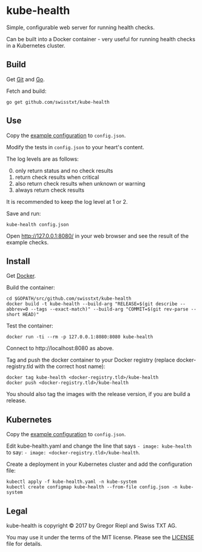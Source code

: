 # kube-health

Simple, configurable web server for running health checks.

Can be built into a Docker container - very useful for running
health checks in a Kubernetes cluster.

## Build

Get [Git](https://git-scm.com/) and [Go](https://golang.org/).

Fetch and build:
```
go get github.com/swisstxt/kube-health
```

## Use

Copy the [example configuration](example-config.json) to `config.json`.

Modify the tests in `config.json` to your heart's content.

The log levels are as follows:

0. only return status and no check results
1. return check results when critical
2. also return check results when unknown or warning
3. always return check results

It is recommended to keep the log level at 1 or 2.

Save and run:
```
kube-health config.json
```

Open http://127.0.0.1:8080/ in your web browser and see the result of the example checks.

## Install

Get [Docker](https://www.docker.com/).

Build the container:
```
cd $GOPATH/src/github.com/swisstxt/kube-health
docker build -t kube-health --build-arg "RELEASE=$(git describe --abbrev=0 --tags --exact-match)" --build-arg "COMMIT=$(git rev-parse --short HEAD)"
```

Test the container:
```
docker run -ti --rm -p 127.0.0.1:8080:8080 kube-health
```

Connect to http://localhost:8080 as above.

Tag and push the docker container to your Docker registry (replace docker-registry.tld with the
correct host name):
```
docker tag kube-health <docker-registry.tld>/kube-health
docker push <docker-registry.tld>/kube-health
```

You should also tag the images with the release version, if you are build a release.

## Kubernetes

Copy the [example configuration](example-config.json) to `config.json`.

Edit kube-health.yaml and change the line that says `- image: kube-health` to say:
`- image: <docker-registry.tld>/kube-health`.

Create a deployment in your Kubernetes cluster and add the configuration file:
```
kubectl apply -f kube-health.yaml -n kube-system
kubectl create configmap kube-health --from-file config.json -n kube-system
```

## Legal

kube-health is copyright © 2017 by Gregor Riepl and Swiss TXT AG.

You may use it under the terms of the MIT license.
Please see the [LICENSE](LICENSE) file for details.
